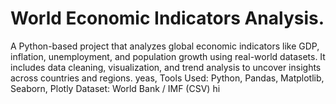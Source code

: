 # World Economic Indicators Analysis.
A Python-based project that analyzes global economic indicators like GDP, inflation, unemployment, and population growth using real-world datasets. It includes data cleaning, visualization, and trend analysis to uncover insights across countries and regions.
yeas,
Tools Used: Python, Pandas, Matplotlib, Seaborn, Plotly
Dataset: World Bank / IMF (CSV)
hi
